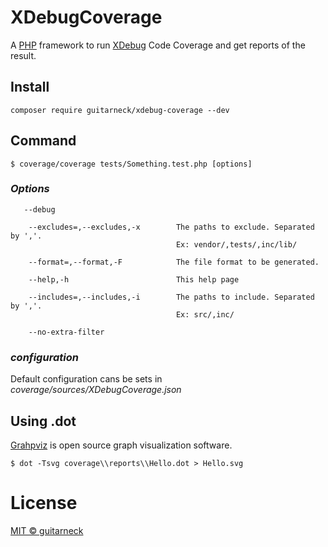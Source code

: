 # XDebugCoverage

A [PHP](https://www.php.net/) framework to run [XDebug](https://xdebug.org/) Code Coverage and get reports of the result.

## Install

```shell
composer require guitarneck/xdebug-coverage --dev
```

## Command

```shell
$ coverage/coverage tests/Something.test.php [options]
```

### _Options_

```
   --debug

    --excludes=,--excludes,-x        The paths to exclude. Separated by ','.
                                     Ex: vendor/,tests/,inc/lib/

    --format=,--format,-F            The file format to be generated.

    --help,-h                        This help page

    --includes=,--includes,-i        The paths to include. Separated by ','.
                                     Ex: src/,inc/

    --no-extra-filter
```

### _configuration_

Default configuration cans be sets in _coverage/sources/XDebugCoverage.json_

## Using .dot

[Grahpviz](https://graphviz.org/) is open source graph visualization software.

```shell
$ dot -Tsvg coverage\\reports\\Hello.dot > Hello.svg
```

# License

[MIT © guitarneck](./LICENSE)